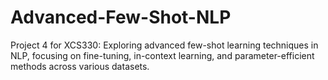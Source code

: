 # Advanced-Few-Shot-NLP
Project 4 for XCS330: Exploring advanced few-shot learning techniques in NLP, focusing on fine-tuning, in-context learning, and parameter-efficient methods across various datasets.
